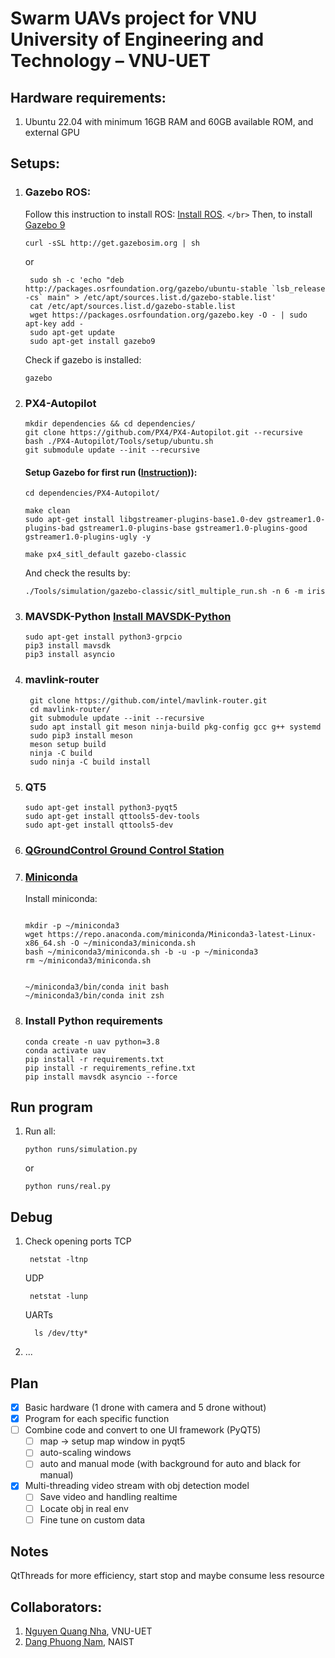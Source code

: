 # Swarm UAVs project for VNU University of Engineering and Technology – VNU-UET

## Hardware requirements:

1. Ubuntu 22.04 with minimum 16GB RAM and 60GB available ROM, and external GPU

## Setups:

1. ### Gazebo ROS:

   Follow this instruction to install ROS: [Install ROS](https://wiki.ros.org/noetic/Installation/Ubuntu). `</br>`
   Then, to install [Gazebo 9](https://classic.gazebosim.org/tutorials?cat=install&tut=install_ubuntu&ver=9.0)


   ```
   curl -sSL http://get.gazebosim.org | sh
   ```

   or

   ```
    sudo sh -c 'echo "deb http://packages.osrfoundation.org/gazebo/ubuntu-stable `lsb_release -cs` main" > /etc/apt/sources.list.d/gazebo-stable.list'
    cat /etc/apt/sources.list.d/gazebo-stable.list
    wget https://packages.osrfoundation.org/gazebo.key -O - | sudo apt-key add -
    sudo apt-get update
    sudo apt-get install gazebo9
   ```

   Check if gazebo is installed:

   ```
   gazebo
   ```
2. ### PX4-Autopilot


   ```
   mkdir dependencies && cd dependencies/
   git clone https://github.com/PX4/PX4-Autopilot.git --recursive
   bash ./PX4-Autopilot/Tools/setup/ubuntu.sh
   git submodule update --init --recursive
   ```

   #### Setup Gazebo for first run ([Instruction](https://docs.px4.io/main/en/sim_gazebo_classic/multi_vehicle_simulation.html))):

   ```
   cd dependencies/PX4-Autopilot/
   ```

   ```[setup]
   make clean
   sudo apt-get install libgstreamer-plugins-base1.0-dev gstreamer1.0-plugins-bad gstreamer1.0-plugins-base gstreamer1.0-plugins-good gstreamer1.0-plugins-ugly -y
   ```

   ```
   make px4_sitl_default gazebo-classic
   ```

   And check the results by:

   ```
   ./Tools/simulation/gazebo-classic/sitl_multiple_run.sh -n 6 -m iris
   ```
3. ### MAVSDK-Python [Install MAVSDK-Python](https://github.com/mavlink/MAVSDK-Python.git)


   ```Pipy
   sudo apt-get install python3-grpcio
   pip3 install mavsdk
   pip3 install asyncio
   ```
4. ### mavlink-router


   ```
    git clone https://github.com/intel/mavlink-router.git
    cd mavlink-router/
    git submodule update --init --recursive
    sudo apt install git meson ninja-build pkg-config gcc g++ systemd
    sudo pip3 install meson
    meson setup build
    ninja -C build
    sudo ninja -C build install
   ```
5. ### QT5


   ```
   sudo apt-get install python3-pyqt5
   sudo apt-get install qttools5-dev-tools
   sudo apt-get install qttools5-dev
   ```
6. ### [QGroundControl Ground Control Station](https://github.com/mavlink/qgroundcontrol/releases)
7. ### [Miniconda](https://docs.anaconda.com/free/miniconda/miniconda-install/)

   Install miniconda:


   ```

   mkdir -p ~/miniconda3
   wget https://repo.anaconda.com/miniconda/Miniconda3-latest-Linux-x86_64.sh -O ~/miniconda3/miniconda.sh
   bash ~/miniconda3/miniconda.sh -b -u -p ~/miniconda3
   rm ~/miniconda3/miniconda.sh

   ```

   ```

   ~/miniconda3/bin/conda init bash
   ~/miniconda3/bin/conda init zsh

   ```
8. ### Install Python requirements


   ```
   conda create -n uav python=3.8
   conda activate uav
   pip install -r requirements.txt
   pip install -r requirements_refine.txt
   pip install mavsdk asyncio --force
   ```

## Run program

1. Run all:

   ```
   python runs/simulation.py
   ```

   or

   ```
   python runs/real.py
   ```

## Debug

1. Check opening ports
   TCP

   ```
    netstat -ltnp
   ```

   UDP

   ```
    netstat -lunp
   ```

   UARTs

   ```
     ls /dev/tty*
   ```
2. ...

## Plan

- [X] Basic hardware (1 drone with camera and 5 drone without)
- [X] Program for each specific function
- [ ] Combine code and convert to one UI framework (PyQT5)
  - [ ] map -> setup map window in pyqt5
  - [ ] auto-scaling windows
  - [ ] auto and manual mode (with background for auto and black for manual)
- [X] Multi-threading video stream with obj detection model
  - [ ] Save video and handling realtime
  - [ ] Locate obj in real env
  - [ ] Fine tune on custom data

## Notes

QtThreads for more efficiency, start stop and maybe consume less resource

## Collaborators:

1. [Nguyen Quang Nha](nhanq@vnu.edu.vn), VNU-UET
2. [Dang Phuong Nam](phgnam1811.vn@gmail.com), NAIST
